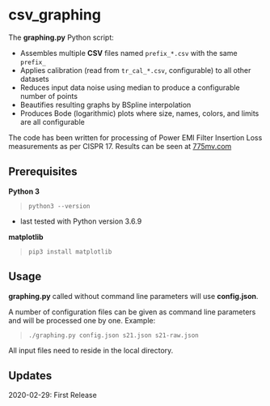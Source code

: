 # csv_graphing

The **graphing.py** Python script:
* Assembles multiple **CSV** files named `prefix_*.csv` with the same `prefix_`
* Applies calibration (read from `tr_cal_*.csv`, configurable) to all other datasets
* Reduces input data noise using median to produce a configurable number of points
* Beautifies resulting graphs by BSpline interpolation
* Produces Bode (logarithmic) plots where size, names, colors, and limits are all configurable

The code has been written for processing of Power EMI Filter Insertion Loss measurements as per CISPR 17. Results can be seen at [775mv.com](https://775mv.com/product-category/emi-filters/)

## Prerequisites

**Python 3**
>`python3 --version`
* last tested with Python version 3.6.9

**matplotlib**
>`pip3 install matplotlib`

## Usage

**graphing.py** called without command line parameters will use **config.json**.

A number of configuration files can be given as command line parameters and will be processed one by one. Example:
>`./graphing.py config.json s21.json s21-raw.json`
 
 All input files need to reside in the local directory.

## Updates

2020-02-29: First Release

